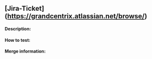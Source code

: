 ## [Jira-Ticket](https://grandcentrix.atlassian.net/browse/<TICKET NUMBER>)

#### Description:

#### How to test:

#### Merge information:
